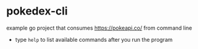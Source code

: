 # pokedex-cli
example go project that consumes https://pokeapi.co/ from command line
* type `help`  to list available commands after you run the program
